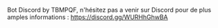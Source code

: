 Bot Discord by TBMPQF, n'hésitez pas a venir sur Discord pour de plus amples informations : https://discord.gg/WURHhGhwBA
